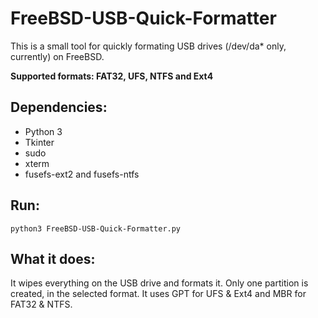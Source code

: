 # FreeBSD-USB-Quick-Formatter

This is a small tool for quickly formating USB drives (/dev/da* only, currently) on FreeBSD.

**Supported formats: FAT32, UFS, NTFS and Ext4**


## Dependencies:

- Python 3
- Tkinter
- sudo
- xterm
- fusefs-ext2 and fusefs-ntfs


## Run:

`python3 FreeBSD-USB-Quick-Formatter.py`


## What it does:

It wipes everything on the USB drive and formats it. Only one partition is created, in the selected format. It uses GPT for UFS & Ext4 and MBR for FAT32 & NTFS.
